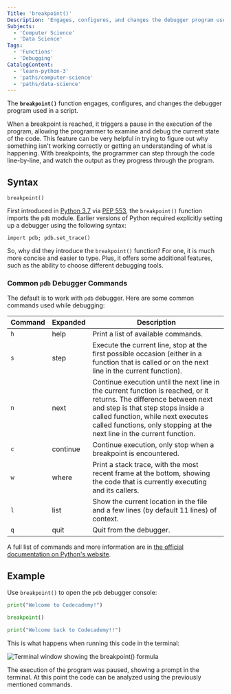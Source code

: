 ```yaml
---
Title: 'breakpoint()'
Description: 'Engages, configures, and changes the debugger program used in a script.'
Subjects:
  - 'Computer Science'
  - 'Data Science'
Tags:
  - 'Functions'
  - 'Debugging'
CatalogContent:
  - 'learn-python-3'
  - 'paths/computer-science'
  - 'paths/data-science'
---
```


The **`breakpoint()`** function engages, configures, and changes the debugger program used in a script. 

When a breakpoint is reached, it triggers a pause in the execution of the program, allowing the programmer to examine and debug the current state of the code. This feature can be very helpful in trying to figure out why something isn't working correctly or getting an understanding of what is happening. With breakpoints, the programmer can step through the code line-by-line, and watch the output as they progress through the program.

## Syntax

```pseudo
breakpoint()
```

First introduced in [Python 3.7](https://docs.python.org/3/whatsnew/3.7.html#whatsnew37-pep553) via [PEP 553](https://peps.python.org/pep-0553/), the `breakpoint()` function imports the `pdb` module. Earlier versions of Python required explicitly setting up a debugger using the following syntax:

```pseudo
import pdb; pdb.set_trace()
```

So, why did they introduce the `breakpoint()` function? For one, it is much more concise and easier to type. Plus, it offers some additional features, such as the ability to choose different debugging tools.

### Common `pdb` Debugger Commands

The default is to work with `pdb` debugger. Here are some common commands used while debugging:

| Command | Expanded | Description |
| --- | --- | --- |
| `h` | help | Print a list of available commands. |
| `s` | step | Execute the current line, stop at the first possible occasion (either in a function that is called or on the next line in the current function). |
| `n` | next | Continue execution until the next line in the current function is reached, or it returns. The difference between next and step is that step stops inside a called function, while next executes called functions, only stopping at the next line in the current function. |
| `c` | continue | Continue execution, only stop when a breakpoint is encountered. |
| `w` | where | Print a stack trace, with the most recent frame at the bottom, showing the code that is currently executing and its callers. |
| `l` | list | Show the current location in the file and a few lines (by default 11 lines) of context. |
| `q` | quit | Quit from the debugger. |


A full list of commands and more information are in [the official documentation on Python's website](https://docs.python.org/3/library/pdb.html#debugger-commands).

## Example

Use `breakpoint()` to open the `pdb` debugger console:

```py
print("Welcome to Codecademy!")

breakpoint()

print("Welcome back to Codecademy!!")
```

This is what happens when running this code in the terminal:

![Terminal window showing the breakpoint() formula](https://raw.githubusercontent.com/Codecademy/docs/main/media/python-built-in-functions-breakpoint-screenshot.png)

The execution of the program was paused, showing a prompt in the terminal. At this point the code can be analyzed using the previously mentioned commands.